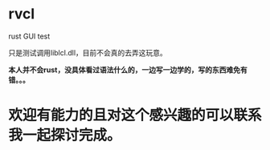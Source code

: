 # rvcl
rust GUI test

只是测试调用liblcl.dll，目前不会真的去弄这玩意。   

**本人并不会rust，没具体看过语法什么的，一边写一边学的，写的东西难免有错。。。**    

# 欢迎有能力的且对这个感兴趣的可以联系我一起探讨完成。




